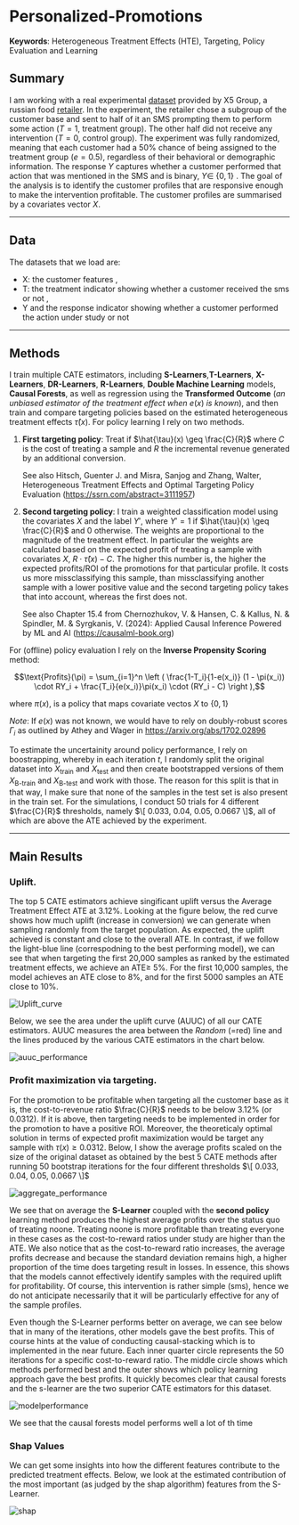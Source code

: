 # Personalized-Promotions
**Keywords**: Heterogeneous Treatment Effects (HTE), Targeting, Policy Evaluation and Learning

## Summary
I am working with a real experimental [dataset](https://ods.ai/competitions/x5-retailhero-uplift-modeling/data) provided by X5 Group, a russian food [retailer](https://www.x5.ru/en/). In the experiment, the retailer chose a subgroup of the customer base and sent to half of it an SMS prompting them to perform some action ($T=1$, treatment group). The other half did not receive any intervention ($T=0$, control group). The experiment was fully randomized, meaning that each customer had a 50% chance of being assigned to the treatment group ($e = 0.5$), regardless of their behavioral or demographic information. The response $Y$ captures whether a customer performed that action that was mentioned in the SMS and is binary, $Y \in$ $`\{0,1\}`$ . The goal of the analysis is to identify the customer profiles that are responsive enough to make the intervention profitable. The customer profiles are summarised by a covariates vector $X$.



---

## Data

The datasets that we load are:
- $\text{X}$: the customer features ,
- $\text{T}$: the treatment indicator showing whether a customer received the sms or not ,
- $\text{Y}$ and the response indicator showing whether a customer performed the action under study or not 

---

## Methods

I train multiple $\text{CATE}$ estimators, including **S-Learners**,**T-Learners**, **X-Learners**, **DR-Learners**, **R-Learners**,  **Double Machine Learning** models,  **Causal Forests**, as well as regression using the **Transformed Outcome** (*an unbiased estimator of the treatment effect when* $e(x)$ *is known*), and then train and compare targeting policies based on the estimated heterogeneous treatment effects $\hat{\tau}(x)$. For policy learning I rely on two methods.

1. **First targeting policy**: Treat if $\hat{\tau}(x) \geq \frac{C}{R}$ where $C$ is the cost of treating a sample and $R$ the incremental revenue generated by an additional conversion.

   See also Hitsch, Guenter J. and Misra, Sanjog and Zhang, Walter, Heterogeneous Treatment Effects and Optimal Targeting Policy Evaluation (https://ssrn.com/abstract=3111957)

  
2. **Second targeting policy**: I train a weighted classification model using the covariates $X$ and the label $Y'$, where $Y' =1$ if $\hat{\tau}(x) \geq \frac{C}{R}$ and $0$ otherwise. The weights are proportional to the magnitude of the treatment effect. In particular the weights are calculated based on the expected profit of treating a sample with covariates $X$, $R\cdot \hat{\tau}(x) -C$. The higher this number is, the higher the expected profits/ROI of the promotions for that particular profile. It costs us more missclassifying this sample, than missclassifying another sample with a lower positive value and the second targeting policy takes that into account, whereas the first does not.  

   See also Chapter 15.4 from Chernozhukov, V. & Hansen, C. & Kallus, N. & Spindler, M. & Syrgkanis, V. (2024): Applied Causal Inference Powered by ML and AI (https://causalml-book.org)  
   

  
For (offline) policy evaluation I rely on the **Inverse Propensity Scoring** method:

$$\text{Profits}(\pi) = \sum_{i=1}^n \left ( \frac{1-T_i}{1-e(x_i)} (1 - \pi(x_i)) \cdot RY_i + \frac{T_i}{e(x_i)}\pi(x_i) \cdot (RY_i - C) \right ),$$

where $\pi(x)$, is a policy that maps covariate vectos $X$ to $`\{0,1\}`$

*Note*: If $e(x)$ was not known, we would have to rely on doubly-robust scores $\Gamma_i$ as outlined by Athey and Wager in https://arxiv.org/abs/1702.02896  



To estimate the uncertainity around policy performance, I rely on boostrapping, whereby in each iteration $t$, I randomly split the original dataset into $X_{\text{train}}$ and $X_{\text{test}}$ and then  create bootstrapped versions of them $X_{\text{B-train}}$ and $X_{\text{B-test}}$ and work with those. The reason for this split is that in that way, I make sure that none of the samples in the test set is also present in the train set. For the simulations, I conduct 50 trials for 4 different $\frac{C}{R}$ thresholds, namely $\[ 0.033, 0.04, 0.05, 0.0667 \]$, all of which are above the $\text{ATE}$ achieved by the experiment.

---


## Main Results

### Uplift.
The top 5 $\text{CATE}$ estimators achieve singificant uplift versus the Average Treatment Effect $\text{ATE}$ at 3.12%. Looking at the figure below, the red curve shows how much uplift (increase in conversion) we can generate when sampling randomly from the target population. As expected, the uplift achieved is constant and close to the overall $\text{ATE}$. In contrast, if we follow the light-blue line (correspodning to the best performing model), we can see that when targeting the first 20,000 samples as ranked by the estimated treatment effects, we achieve  an $\text{ATE} \geq$ 5%. For the first 10,000 samples, the model achieves an $\text{ATE}$ close to 8%, and for the first 5000 samples an $\text{ATE}$ close to 10%.

![Uplift_curve](/figures/Lift_curve.png)


Below, we see the area under the uplift curve (AUUC) of all our $\text{CATE}$ estimators. AUUC measures the area between the *Random* (=red) line and the lines produced by the various $\text{CATE}$ estimators in the chart below.

![auuc_performance](/figures/AUUC.png)




### Profit maximization via targeting.
For the promotion to be profitable when targeting all the customer base as it is, the cost-to-revenue ratio $\frac{C}{R}$ needs to be below 3.12% (or 0.0312). If it is above, then targeting needs to be implemented in order for the promotion to have a positive ROI. Moreover, the theoreticaly optimal solution in terms of expected profit maximization would be target any sample with $\tau(x) \geq 0.0312$. Below, I show the average profits scaled on the size of the original dataset as obtained by the best 5 $\text{CATE}$ methods after running 50 bootstrap iterations for the four different thresholds $\[ 0.033, 0.04, 0.05, 0.0667 \]$


![aggregate_performance](/figures/aggregate_performance.png)

We see that on average the **S-Learner** coupled with the **second policy** learning method produces the highest average profits over the status quo of treating noone. Treating noone is more profitable than treating everyone in these cases as the cost-to-reward ratios under study are higher than the $\text{ATE}$. We also notice that as the cost-to-reward ratio increases, the average profits decrease and because the standard deviation remains high, a higher proportion of the time does targeting result in losses. In essence, this shows that the models cannot effectively identify samples with the required uplift for profitability. Of course, this intervention is rather simple (sms), hence we do not anticipate necessarily that it will be particularly effective for any of the sample profiles.


   


Even though the S-Learner performs better on average, we can see below that in many of the iterations, other models gave the best profits. This of course hints at the value of conducting causal-stacking which is to implemented in the near future. Each inner quarter circle represents the 50 iterations for a specific cost-to-reward ratio. The middle circle shows which methods performed best and the outer shows which policy learning approach gave the best profits. It quickly becomes clear that causal forests and the s-learner are the two superior $\text{CATE}$ estimators for this dataset.

![modelperformance](/figures/model_performance.png)

We see that the causal forests model performs well a lot of th time


### Shap Values

We can get some insights into how the different features contribute to the predicted treatment effects. Below, we look at the estimated contribution of the most important (as judged by the shap algorithm) features from the S-Learner.

![shap](figures/shap_s_learner.png)







